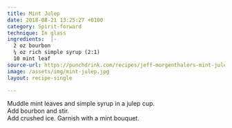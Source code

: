 ```yaml
---
title: Mint Julep
date: 2018-08-21 13:25:27 +0100
category: Spirit-forward
technique: In glass
ingredients:  |-
  2 oz bourbon
  ¼ oz rich simple syrup (2:1)
  10 mint leaf
source-url: https://punchdrink.com/recipes/jeff-morgenthalers-mint-julep/
image: /assets/img/mint-julep.jpg
layout: recipe-single

---
```

Muddle mint leaves and simple syrup in a julep cup.  
Add bourbon and stir.  
Add crushed ice. Garnish with a mint bouquet.
